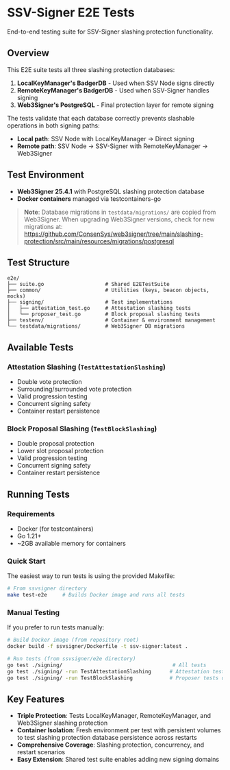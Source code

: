 # SSV-Signer E2E Tests

End-to-end testing suite for SSV-Signer slashing protection functionality.

## Overview

This E2E suite tests all three slashing protection databases:

1. **LocalKeyManager's BadgerDB** - Used when SSV Node signs directly
2. **RemoteKeyManager's BadgerDB** - Used when SSV-Signer handles signing
3. **Web3Signer's PostgreSQL** - Final protection layer for remote signing

The tests validate that each database correctly prevents slashable operations in both signing paths:
- **Local path**: SSV Node with LocalKeyManager → Direct signing
- **Remote path**: SSV Node → SSV-Signer with RemoteKeyManager → Web3Signer

## Test Environment

- **Web3Signer 25.4.1** with PostgreSQL slashing protection database
- **Docker containers** managed via testcontainers-go

> **Note**: Database migrations in `testdata/migrations/` are copied from Web3Signer. When upgrading Web3Signer versions, check for new migrations at: https://github.com/ConsenSys/web3signer/tree/main/slashing-protection/src/main/resources/migrations/postgresql

## Test Structure

```
e2e/
├── suite.go                    # Shared E2ETestSuite
├── common/                     # Utilities (keys, beacon objects, mocks)
├── signing/                    # Test implementations
│   ├── attestation_test.go     # Attestation slashing tests
│   └── proposer_test.go        # Block proposal slashing tests
├── testenv/                    # Container & environment management
└── testdata/migrations/        # Web3Signer DB migrations
```

## Available Tests

### Attestation Slashing (`TestAttestationSlashing`)
- Double vote protection
- Surrounding/surrounded vote protection
- Valid progression testing
- Concurrent signing safety
- Container restart persistence

### Block Proposal Slashing (`TestBlockSlashing`)  
- Double proposal protection
- Lower slot proposal protection
- Valid progression testing
- Concurrent signing safety
- Container restart persistence

## Running Tests

### Requirements

- Docker (for testcontainers)
- Go 1.21+
- ~2GB available memory for containers

### Quick Start

The easiest way to run tests is using the provided Makefile:

```bash
# From ssvsigner directory
make test-e2e     # Builds Docker image and runs all tests
```

### Manual Testing

If you prefer to run tests manually:

```bash
# Build Docker image (from repository root)
docker build -f ssvsigner/Dockerfile -t ssv-signer:latest .

# Run tests (from ssvsigner/e2e directory)
go test ./signing/                                    # All tests
go test ./signing/ -run TestAttestationSlashing      # Attestation tests only
go test ./signing/ -run TestBlockSlashing            # Proposer tests only
```

## Key Features

- **Triple Protection**: Tests LocalKeyManager, RemoteKeyManager, and Web3Signer slashing protection
- **Container Isolation**: Fresh environment per test with persistent volumes to test slashing protection database persistence across restarts
- **Comprehensive Coverage**: Slashing protection, concurrency, and restart scenarios
- **Easy Extension**: Shared test suite enables adding new signing domains

